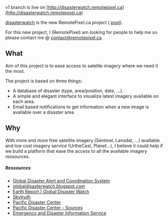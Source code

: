 
v1 branch is live on [http://disasterwatch.remotepixel.ca](http://disasterwatch.remotepixel.ca)

[disasterwatch](http://disasterwatch.remotepixel.ca) is the new RemotePixel.ca project ( [post](http://remotepixel.ca/blog/disasterwatch-20151231.html)).

For this new project, I (RemotePixel) am looking for people to help me so please
contact me @ contact@remotepixel.ca


What
-------

Aim of this project is to ease access to satelite imagery where we need it the most.

The project is based on three things:
* A database of disaster (type, area/position, date, ...).
* A simple and elegant interface to visualize latest imagery available on each area.
* Email based notifications to get information when a new image is available over a disaster area

Why
-------

With more and more free satellite imagery (Sentinel, Lansdat, ...) available
and low cost imagery service (UrtheCast, Planet...), I believe it could
help if we build a platform that ease the access to all the available
imagery ressources.

##### Ressources
- [Global Disaster Alert and Coordination System](http://www.gdacs.org)
- [globaldisasterwatch.blogspot.com](http://globaldisasterwatch.blogspot.ca)
- [Earth Report | Global Disaster Watch](https://elispiritweaver.wordpress.com)
- [Skytruth](http://skytruth.org)
- [Pacific Disaster Center](http://atlas.pdc.org/atlas/)
- [Pacific Disaster Center - Sources](http://ghin.pdc.org/ghin/catalog/search/browse/browse.page)
- [Emergency and Disaster Information Service](http://hisz.rsoe.hu)
